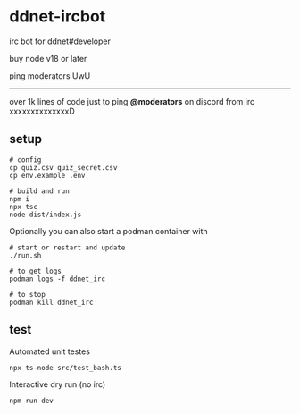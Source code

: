 # ddnet-ircbot
irc bot for ddnet#developer

buy node v18 or later

ping moderators UwU

---

over 1k lines of code just to ping **@moderators** on discord from irc xxxxxxxxxxxxxxD


## setup

```
# config
cp quiz.csv quiz_secret.csv
cp env.example .env

# build and run
npm i
npx tsc
node dist/index.js
```

Optionally you can also start a podman container with
```
# start or restart and update
./run.sh

# to get logs
podman logs -f ddnet_irc

# to stop
podman kill ddnet_irc
```

## test

Automated unit testes

```
npx ts-node src/test_bash.ts
```

Interactive dry run (no irc)

```
npm run dev
```